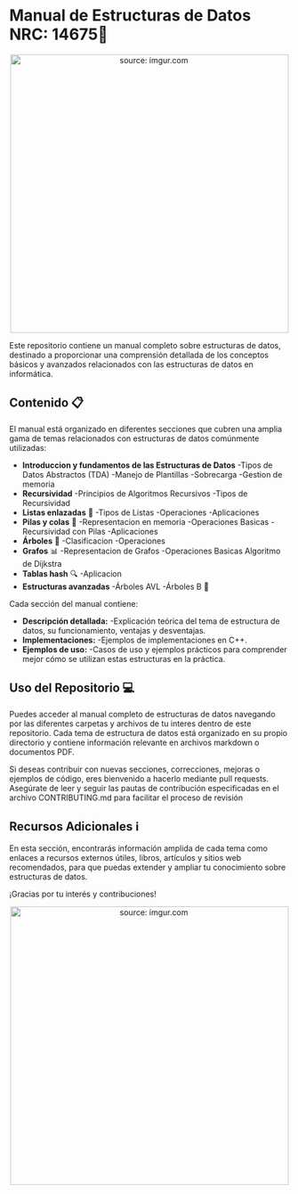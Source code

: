# Manual de Estructuras de Datos NRC: 14675📘

<div style="text-align:center;">
  <a href="https://imgur.com/KEb5MMK">
    <img src="https://i.imgur.com/KEb5MMK.jpg" title="source: imgur.com" width="500" height="500" style="margin: auto;"/>
  </a>
</div>

Este repositorio contiene un manual completo sobre estructuras de datos, destinado a proporcionar una comprensión detallada de los conceptos básicos y avanzados relacionados con las estructuras de datos en informática.

## Contenido 📋

El manual está organizado en diferentes secciones que cubren una amplia gama de temas relacionados con estructuras de datos comúnmente utilizadas:

-  **Introduccion y fundamentos de las Estructuras de Datos**
    -Tipos de Datos Abstractos (TDA)
    -Manejo de Plantillas
    -Sobrecarga
    -Gestion de memoria
-  **Recursividad**
    -Principios de Algoritmos Recursivos
    -Tipos de Recursividad
- **Listas enlazadas** 📝
    -Tipos de Listas
    -Operaciones
    -Aplicaciones
- **Pilas y colas** 🔄
    -Representacion en memoria
    -Operaciones Basicas
    -Recursividad con Pilas
    -Aplicaciones    
- **Árboles** 🌳
    -Clasificacion
    -Operaciones
- **Grafos** 📊
    -Representacion de Grafos
    -Operaciones Basicas
    Algoritmo de Dijkstra
- **Tablas hash** 🔍
    -Aplicacion   
- **Estructuras avanzadas**
    -Árboles AVL
    -Árboles B 🚀


Cada sección del manual contiene:

- **Descripción detallada:**
    -Explicación teórica del tema de estructura de datos, su funcionamiento, ventajas y desventajas.
- **Implementaciones:**
    -Ejemplos de implementaciones en C++.
- **Ejemplos de uso:**
    -Casos de uso y ejemplos prácticos para comprender mejor cómo se utilizan estas estructuras en la práctica.


## Uso del Repositorio 💻

Puedes acceder al manual completo de estructuras de datos navegando por las diferentes carpetas y archivos de tu interes dentro de este repositorio. Cada tema de estructura de datos está organizado en su propio directorio y contiene información relevante en archivos markdown o documentos PDF.

Si deseas contribuir con nuevas secciones, correcciones, mejoras o ejemplos de código, eres bienvenido a hacerlo mediante pull requests. Asegúrate de leer y seguir las pautas de contribución especificadas en el archivo CONTRIBUTING.md para facilitar el proceso de revisión


## Recursos Adicionales ℹ️

En esta sección, encontrarás información amplida de cada tema como enlaces a recursos externos útiles, libros, artículos y sitios web recomendados, para que puedas extender y ampliar tu conocimiento sobre estructuras de datos.


¡Gracias por tu interés y contribuciones!
<div style="text-align:center;">
  <a href="https://imgur.com/ffCOBx0">
    <img src="https://i.imgur.com/ffCOBx0.jpg" title="source: imgur.com" width="500" height="500" style="margin: auto;"/>
  </a>
</div>

